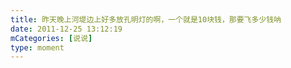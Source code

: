 ```yaml
---
title: 昨天晚上河堤边上好多放孔明灯的啊，一个就是10块钱，那要飞多少钱呐
date: 2011-12-25 13:12:19
mCategories: [说说]
type: moment
---
```


